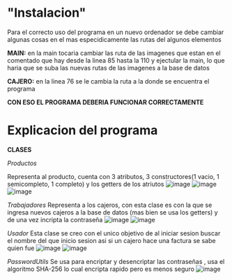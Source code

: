 # "Instalacion"

Para el correcto uso del programa en un nuevo ordenador se debe cambiar algunas cosas en el mas especidicamente las rutas del algunos elementos

**MAIN:** en la main tocaria cambiar las ruta de las imagenes que estan en el comentado que hay desde la linea 85 hasta la 110 y ejectular la main, lo que haria que se suba las nuevas rutas de las imagenes a la base de datos

**CAJERO:** en la linea 76 se le cambia la ruta a la donde se encuentra el programa 

**CON ESO EL PROGRAMA DEBERIA FUNCIONAR CORRECTAMENTE**

# Explicacion del programa

**CLASES**

*Productos*

Representa al producto, cuenta con 3 atributos, 3 constructores(1 vacio, 1 semicompleto, 1 completo) y los getters de los atriutos
![image](https://github.com/user-attachments/assets/24ea1c31-b47f-4376-b05a-77470a924e58)
![image](https://github.com/user-attachments/assets/eeaedee4-f703-4edd-bea3-19b5c02e2b58)
![image](https://github.com/user-attachments/assets/beeb2063-83a8-497a-b7df-1b2e88efba37)

*Trabajadores*
Representa a los cajeros, con esta clase es con la que se ingresa nuevos cajeros a la base de datos (mas bien se usa los getters) y de una vez incripta la contraseña
![image](https://github.com/user-attachments/assets/67553a49-a5bb-4f47-b4a3-cf1cc6a31f84)
![image](https://github.com/user-attachments/assets/980bbc36-0015-43ac-912a-6c3b1fae99be)

*Usador*
Esta clase se creo con el unico objetivo de al iniciar sesion buscar el nombre del que inicio sesion asi si un cajero hace una factura se sabe quien fue
![image](https://github.com/user-attachments/assets/149c6277-909a-4a27-a497-8e433af29f02)
![image](https://github.com/user-attachments/assets/7bc94ab2-d9fd-43fa-8977-342d538c520b)

*PasswordUtils*
Se usa para encriptar y desencriptar las contraseñas , usa el algoritmo SHA-256 lo cual encripta rapido pero es menos seguro
![image](https://github.com/user-attachments/assets/1f1d81c6-0a9a-4dde-bad7-2d87b4fef5b0)

